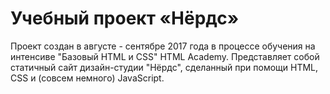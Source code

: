 ﻿# Учебный проект «Нёрдс»

Проект создан в августе - сентябре 2017 года в процессе обучения на интенсиве "Базовый HTML и CSS" HTML Academy. Представляет собой статичный сайт дизайн-студии "Нёрдс", сделанный при помощи HTML, CSS и (совсем немного) JavaScript.
